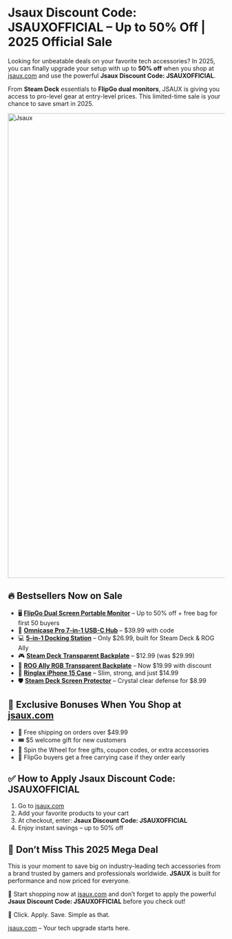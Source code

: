 <h1> Jsaux Discount Code: JSAUXOFFICIAL – Up to 50% Off | 2025 Official Sale</h1>
<p>Looking for unbeatable deals on your favorite tech accessories? In 2025, you can finally upgrade your setup with up to <strong>50% off</strong> when you shop at <a href="https://jsaux.com/?sca_ref=6495630.0D2QeoACQX" target="_blank">jsaux.com</a> and use the powerful <strong>Jsaux Discount Code: JSAUXOFFICIAL</strong>.</p>
<p>From <strong>Steam Deck</strong> essentials to <strong>FlipGo dual monitors</strong>, JSAUX is giving you access to pro-level gear at entry-level prices. This limited-time sale is your chance to save smart in 2025.</p>
<img src="https://images.mirror-media.xyz/publication-images/T9TSiaFwpBTBUybhOReio.png?height=820&width=1640" alt="Jsaux" width="1080">
<h2>🔥 Bestsellers Now on Sale</h2>
<ul>
<li>🖥️ <strong><a href="https://jsaux.com/?sca_ref=6495630.0D2QeoACQX" target="_blank">FlipGo Dual Screen Portable Monitor</a></strong> – Up to 50% off + free bag for first 50 buyers</li>
<li>🔌 <strong><a href="https://jsaux.com/?sca_ref=6495630.0D2QeoACQX" target="_blank">Omnicase Pro 7-in-1 USB-C Hub</a></strong> – $39.99 with code</li>
<li>💻 <strong><a href="https://jsaux.com/?sca_ref=6495630.0D2QeoACQX" target="_blank">5-in-1 Docking Station</a></strong> – Only $26.99, built for Steam Deck & ROG Ally</li>
<li>🎮 <strong><a href="https://jsaux.com/?sca_ref=6495630.0D2QeoACQX" target="_blank">Steam Deck Transparent Backplate</a></strong> – $12.99 (was $29.99)</li>
<li>🌈 <strong><a href="https://jsaux.com/?sca_ref=6495630.0D2QeoACQX" target="_blank">ROG Ally RGB Transparent Backplate</a></strong> – Now $19.99 with discount</li>
<li>📱 <strong><a href="https://jsaux.com/?sca_ref=6495630.0D2QeoACQX" target="_blank">Ringlax iPhone 15 Case</a></strong> – Slim, strong, and just $14.99</li>
<li>🛡️ <strong><a href="https://jsaux.com/?sca_ref=6495630.0D2QeoACQX" target="_blank">Steam Deck Screen Protector</a></strong> – Crystal clear defense for $8.99</li>
</ul>
<h2>🎁 Exclusive Bonuses When You Shop at <a href="https://jsaux.com/?sca_ref=6495630.0D2QeoACQX" target="_blank">jsaux.com</a></h2>
<ul>
<li>🚚 Free shipping on orders over $49.99</li>
<li>🎟️ $5 welcome gift for new customers</li>
<li>🎡 Spin the Wheel for free gifts, coupon codes, or extra accessories</li>
<li>👜 FlipGo buyers get a free carrying case if they order early</li>
</ul>
<h2>✅ How to Apply Jsaux Discount Code: JSAUXOFFICIAL</h2>
<ol>
<li>Go to <a href="https://jsaux.com/?sca_ref=6495630.0D2QeoACQX" target="_blank">jsaux.com</a></li>
<li>Add your favorite products to your cart</li>
<li>At checkout, enter: <strong>Jsaux Discount Code: JSAUXOFFICIAL</strong></li>
<li>Enjoy instant savings – up to 50% off</li>
</ol>
<h2>📢 Don’t Miss This 2025 Mega Deal</h2>
<p>This is your moment to save big on industry-leading tech accessories from a brand trusted by gamers and professionals worldwide. <strong>JSAUX</strong> is built for performance and now priced for everyone.</p>
<p>🛒 Start shopping now at <a href="https://jsaux.com/?sca_ref=6495630.0D2QeoACQX" target="_blank">jsaux.com</a> and don’t forget to apply the powerful <strong>Jsaux Discount Code: JSAUXOFFICIAL</strong> before you check out!</p>
<p>🎯 Click. Apply. Save. Simple as that.</p>
<p><a href="https://jsaux.com/?sca_ref=6495630.0D2QeoACQX" target="_blank">jsaux.com</a> – Your tech upgrade starts here.</p>
</body>
</html>
